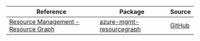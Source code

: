 | Reference | Package | Source |
|---|---|---|
|[Resource Management - Resource Graph](mgmt-resourcegraph-readme.md)|[azure-mgmt-resourcegraph](https://pypi.org/project/azure-mgmt-resourcegraph)|[GitHub](https://github.com/Azure/azure-sdk-for-python)|
